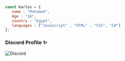 ```js
const Karlos = {
   name : "Mohamed",
   Age : "16",
   country : "Egypt",
   languages : ["Javascript" , "HTML" , "CSS", "C#"]
};
```

### Discord Profile ✨
![Discord](https://discord.c99.nl/widget/theme-1/723305102974255246.png)
